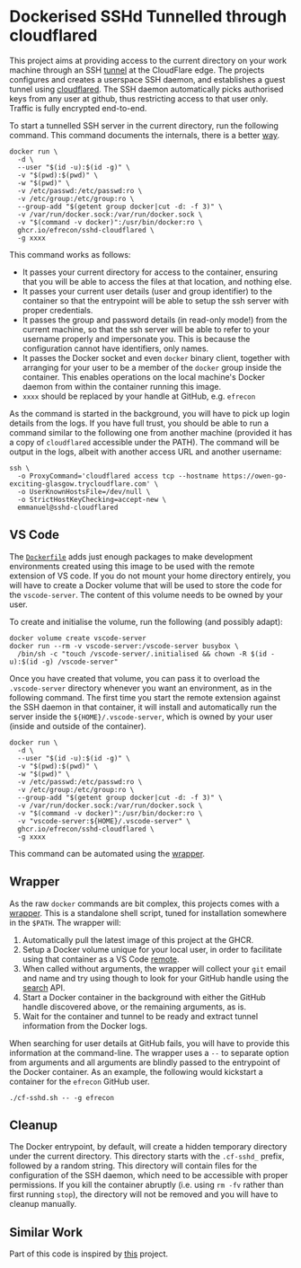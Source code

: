 # Dockerised SSHd Tunnelled through cloudflared

This project aims at providing access to the current directory on your work
machine through an SSH [tunnel] at the CloudFlare edge. The projects configures
and creates a userspace SSH daemon, and establishes a guest tunnel using
[cloudflared]. The SSH daemon automatically picks authorised keys from any user
at github, thus restricting access to that user only. Traffic is fully encrypted
end-to-end.

  [tunnel]: https://developers.cloudflare.com/cloudflare-one/connections/connect-apps/do-more-with-tunnels/trycloudflare/
  [cloudflared]: https://github.com/cloudflare/cloudflared

To start a tunnelled SSH server in the current directory, run the following
command. This command documents the internals, there is a better
[way](#wrapper).

```shell
docker run \
  -d \
  --user "$(id -u):$(id -g)" \
  -v "$(pwd):$(pwd)" \
  -w "$(pwd)" \
  -v /etc/passwd:/etc/passwd:ro \
  -v /etc/group:/etc/group:ro \
  --group-add "$(getent group docker|cut -d: -f 3)" \
  -v /var/run/docker.sock:/var/run/docker.sock \
  -v "$(command -v docker)":/usr/bin/docker:ro \
  ghcr.io/efrecon/sshd-cloudflared \
  -g xxxx
```

This command works as follows:

+ It passes your current directory for access to the container, ensuring that
  you will be able to access the files at that location, and nothing else.
+ It passes your current user details (user and group identifier) to the
  container so that the entrypoint will be able to setup the ssh server with
  proper credentials.
+ It passes the group and password details (in read-only mode!) from the current
  machine, so that the ssh server will be able to refer to your username
  properly and impersonate you. This is because the configuration cannot have
  identifiers, only names.
+ It passes the Docker socket and even `docker` binary client, together with
  arranging for your user to be a member of the `docker` group inside the
  container. This enables operations on the local machine's Docker daemon from
  within the container running this image.
+ `xxxx` should be replaced by your handle at GitHub, e.g. `efrecon`

As the command is started in the background, you will have to pick up login
details from the logs. If you have full trust, you should be able to run a
command similar to the following one from another machine (provided it has a
copy of `cloudflared` accessible under the PATH). The command will be output in
the logs, albeit with another access URL and another username:

```shell
ssh \
  -o ProxyCommand='cloudflared access tcp --hostname https://owen-go-exciting-glasgow.trycloudflare.com' \
  -o UserKnownHostsFile=/dev/null \
  -o StrictHostKeyChecking=accept-new \
  emmanuel@sshd-cloudflared
```

## VS Code

The [`Dockerfile`](./Dockerfile) adds just enough packages to make development
environments created using this image to be used with the remote extension of VS
code. If you do not mount your home directory entirely, you will have to create
a Docker volume that will be used to store the code for the `vscode-server`. The
content of this volume needs to be owned by your user.

To create and initialise the volume, run the following (and possibly adapt):

```shell
docker volume create vscode-server
docker run --rm -v vscode-server:/vscode-server busybox \
  /bin/sh -c "touch /vscode-server/.initialised && chown -R $(id -u):$(id -g) /vscode-server"
```

Once you have created that volume, you can pass it to overload the
`.vscode-server` directory whenever you want an environment, as in the following
command. The first time you start the remote extension against the SSH daemon in
that container, it will install and automatically run the server inside the
`${HOME}/.vscode-server`, which is owned by your user (inside and outside of the
container).

```shell
docker run \
  -d \
  --user "$(id -u):$(id -g)" \
  -v "$(pwd):$(pwd)" \
  -w "$(pwd)" \
  -v /etc/passwd:/etc/passwd:ro \
  -v /etc/group:/etc/group:ro \
  --group-add "$(getent group docker|cut -d: -f 3)" \
  -v /var/run/docker.sock:/var/run/docker.sock \
  -v "$(command -v docker)":/usr/bin/docker:ro \
  -v "vscode-server:${HOME}/.vscode-server" \
  ghcr.io/efrecon/sshd-cloudflared \
  -g xxxx
```

This command can be automated using the [wrapper](#wrapper).

## Wrapper

As the raw `docker` commands are bit complex, this projects comes with a
[wrapper](./cf-sshd.sh). This is a standalone shell script, tuned for
installation somewhere in the `$PATH`. The wrapper will:

1. Automatically pull the latest image of this project at the GHCR.
2. Setup a Docker volume unique for your local user, in order to facilitate
   using that container as a VS Code [remote](#vs-code).
3. When called without arguments, the wrapper will collect your `git` email and
   name and try using though to look for your GitHub handle using the [search]
   API.
4. Start a Docker container in the background with either the GitHub handle
   discovered above, or the remaining arguments, as is.
5. Wait for the container and tunnel to be ready and extract tunnel information
   from the Docker logs.

When searching for user details at GitHub fails, you will have to provide this
information at the command-line. The wrapper uses a `--` to separate option from
arguments and all arguments are blindly passed to the entrypoint of the Docker
container. As an example, the following would kickstart a container for the
`efrecon` GitHub user.

```shell
./cf-sshd.sh -- -g efrecon
```

  [search]: https://docs.github.com/en/search-github/searching-on-github/searching-users

## Cleanup

The Docker entrypoint, by default, will create a hidden temporary directory
under the current directory. This directory starts with the `.cf-sshd_` prefix,
followed by a random string. This directory will contain files for the
configuration of the SSH daemon, which need to be accessible with proper
permissions. If you kill the container abruptly (i.e. using `rm -fv` rather than
first running `stop`), the directory will not be removed and you will have to
cleanup manually.
## Similar Work

Part of this code is inspired by [this] project.

  [this]: https://github.com/valeriangalliat/action-sshd-cloudflared

